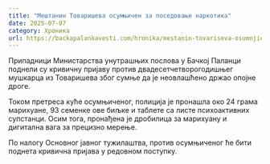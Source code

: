 ```yaml
---
title: "Мештанин Товаришева осумњичен за поседовање наркотика"
date: 2025-07-07
category: Хроника
url: https://backapalankavesti.com/hronika/mestanin-tovariseva-osumnjicen/
---
```


Припадници Министарства унутрашњих послова у Бачкој Паланци поднели су кривичну пријаву против двадесетчетворогодишњег мушкарца из Товаришева због сумње да је неовлашћено држао опојне дроге.

Током претреса куће осумњиченог, полиција је пронашла око 24 грама марихуане, 93 семенке ове биљке и таблете са листе психоактивних супстанци. Осим тога, пронађена је дробилица за марихуану и дигитална вага за прецизно мерење.

По налогу Основног јавног тужилаштва, против осумњиченог ће бити поднета кривична пријава у редовном поступку.
